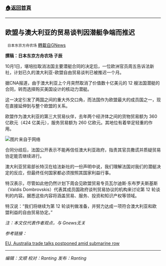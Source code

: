 ###  [:house:返回首頁](https://github.com/ourhimalayas/txt)
---


## 欧盟与澳大利亚的贸易谈判因潜艇争端而推迟
` 日本东京方舟农场` [轉載自GNews](https://gnews.org/zh-hans/1567741/)

**撰稿：日本东京方舟农场 子辰**

10月1日，堪培拉取消法国主要潜艇合同的决定后，一位欧洲官员周五告诉法新社，计划已久的澳大利亚-欧盟自由贸易谈判已被推迟一个月。

据CNA报道，由于澳大利亚上个月突然取消了价值数十亿美元的 12 艘法国潜艇的合同，转而选择购买美国设计的核动力潜艇。

这一决定引发了两国之间的重大外交口角，而法国作为欧盟最大的成员国之一，现在直接延伸到与整个欧盟的关系。

欧盟作为澳大利亚的第三大贸易伙伴，去年两个经济体之间的货物贸易额为 360 亿欧元（424 亿美元），服务贸易额为 260 亿欧元。其地位有着举足轻重的作用。

![](https://assets.gnews.org/wp-content/uploads/2021/10/0768fc96b8bd6e39faa69d69fce8aee1e619e3a0.jpg)图片来自于网络

合同分歧后，法国公开表示不能再信任澳大利亚政府，指责其官员撒谎并质疑贸易协定能否继续进行。

澳大利亚贸易部长特汉在给法新社的一份声明中说，我们理解法国对我们的潜艇决定的反应，但最终任何国家都必须按照其国家利益行事。

特汉表示，尽管如此他仍然计划下周会见欧盟贸易专员瓦尔迪斯·东布罗夫斯基斯（Valdis Dombrovskis）代表其成员国政府谈判贸易协议的机构来讨论第 12 轮谈判的内容。据悉这些内容将涵盖贸易、服务、投资和知识产权等领域。

特汉说：“我们将继续为第 12 轮谈判做准备，并努力达成一项符合澳大利亚和欧盟利益的自由贸易协定。”

*注：本文仅代表作者观点，与 Gnews无关*

*参考链接：*

[EU, Australia trade talks postponed amid submarine row](https://www.channelnewsasia.com/world/eu-australia-trade-talks-postponed-amid-submarine-row-2214486)

* * *

*编辑：文顺 校对：Ranting 发布：Ranting*
